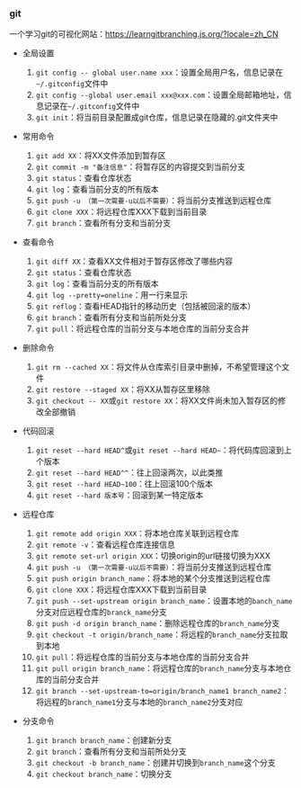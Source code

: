 ### git

一个学习git的可视化网站：https://learngitbranching.js.org/?locale=zh_CN

- 全局设置
  1. `git config -- global user.name xxx`：设置全局用户名，信息记录在`~/.gitconfig`文件中
  2. `git config --global user.email xxx@xxx.com`：设置全局邮箱地址，信息记录在`~/.gitconfig`文件中
  3. `git init`：将当前目录配置成git仓库，信息记录在隐藏的.git文件夹中
- 常用命令
  1. `git add XX`：将XX文件添加到暂存区
  2. `git commit -m "备注信息"`：将暂存区的内容提交到当前分支
  3. `git status`：查看仓库状态
  4. `git log`：查看当前分支的所有版本
  5. `git push -u （第一次需要-u以后不需要）`：将当前分支推送到远程仓库
  6. `git clone XXX`：将远程仓库XXX下载到当前目录
  7. `git branch`：查看所有分支和当前分支
- 查看命令
  1. `git diff XX`：查看XX文件相对于暂存区修改了哪些内容
  2. `git status`：查看仓库状态
  3. `git log`：查看当前分支的所有版本
  4. `git log --pretty=oneline`：用一行来显示
  5. `git reflog`：查看HEAD指针的移动历史（包括被回滚的版本）
  6. `git branch`：查看所有分支和当前所处分支
  7. `git pull`：将远程仓库的当前分支与本地仓库的当前分支合并
- 删除命令
  1. `git rm --cached XX`：将文件从仓库索引目录中删掉，不希望管理这个文件
  2. `git restore --staged XX`：将XX从暂存区里移除
  3. `git checkout -- XX`或`git restore XX`：将XX文件尚未加入暂存区的修改全部撤销
- 代码回滚
  1. `git reset --hard HEAD^`或`git reset --hard HEAD~`：将代码库回滚到上个版本
  2. `git reset --hard HEAD^^`：往上回滚两次，以此类推
  3. `git reset --hard HEAD~100`：往上回滚100个版本
  4. `git reset --hard 版本号`：回滚到某一特定版本

- 远程仓库
  1. `git remote add origin XXX`：将本地仓库关联到远程仓库
  1. `git remote -v`：查看远程仓库连接信息
  1. `git remote set-url origin XXX`：切换origin的url链接切换为XXX
  2. `git push -u （第一次需要-u以后不需要）`：将当前分支推送到远程仓库
  3. `git push origin branch_name`：将本地的某个分支推送到远程仓库
  4. `git clone XXX`：将远程仓库XXX下载到当前目录
  5. `git push --set-upstream origin branch_name`：设置本地的`banch_name`分支对应远程仓库的`branck_name`分支
  6. `git push -d origin branch_name`：删除远程仓库的`branch_name`分支
  7. `git checkout -t origin/branch_name`：将远程的`branch_name`分支拉取到本地
  8. `git pull`：将远程仓库的当前分支与本地仓库的当前分支合并
  9. `git pull origin branch_name`：将远程仓库的`branch_name`分支与本地仓库的当前分支合并
  10. `git branch --set-upstream-to=origin/branch_name1 branch_name2`：将远程的`branch_name1`分支与本地的`branch_name2`分支对应
- 分支命令
  1. `git branch branch_name`：创建新分支	 
  2. `git branch`：查看所有分支和当前所处分支
  3. `git checkout -b branch_name`：创建并切换到`branch_name`这个分支
  4. `git checkout branch_name`：切换分支

